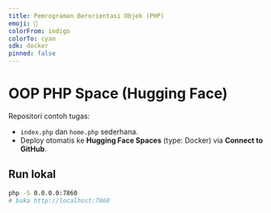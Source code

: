```yaml
---
title: Pemrograman Berorientasi Objek (PHP)
emoji: 🐘
colorFrom: indigo
colorTo: cyan
sdk: docker
pinned: false
---
```


# OOP PHP Space (Hugging Face)

Repositori contoh tugas:
- `index.php` dan `home.php` sederhana.
- Deploy otomatis ke **Hugging Face Spaces** (type: Docker) via **Connect to GitHub**.

## Run lokal
```bash
php -S 0.0.0.0:7860
# buka http://localhost:7860
